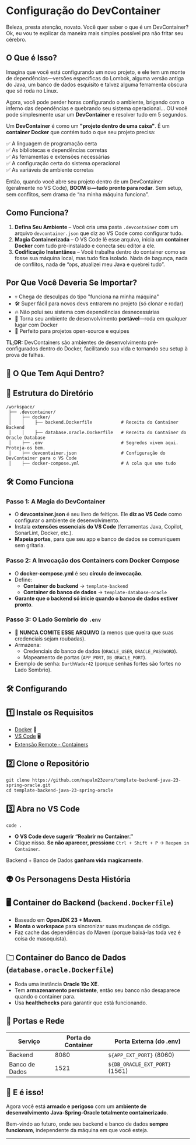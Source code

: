 # Configuração do DevContainer

Beleza, presta atenção, novato. Você quer saber o que é um DevContainer? Ok, eu vou te explicar da maneira mais simples possível pra não fritar seu cérebro.

## **O Que é Isso?**

Imagina que você está configurando um novo projeto, e ele tem um monte de dependências—versões específicas do Lombok, alguma versão antiga do Java, um banco de dados esquisito e talvez alguma ferramenta obscura que só roda no Linux.

Agora, você pode perder horas configurando o ambiente, brigando com o inferno das dependências e quebrando seu sistema operacional... OU você pode simplesmente usar um **DevContainer** e resolver tudo em 5 segundos.

Um **DevContainer** é como um **"projeto dentro de uma caixa"**. É um **container Docker** que contém tudo o que seu projeto precisa:

✅ A linguagem de programação certa  
✅ As bibliotecas e dependências corretas  
✅ As ferramentas e extensões necessárias  
✅ A configuração certa do sistema operacional  
✅ As variáveis de ambiente corretas

Então, quando você abre seu projeto dentro de um DevContainer (geralmente no VS Code), **BOOM 💥—tudo pronto para rodar**. Sem setup, sem conflitos, sem drama de “na minha máquina funciona”.

## Como Funciona?

1. **Defina Seu Ambiente** – Você cria uma pasta `.devcontainer` com um arquivo `devcontainer.json` que diz ao VS Code como configurar tudo.
2. **Magia Containerizada** – O VS Code lê esse arquivo, inicia um **container Docker** com tudo pré-instalado e conecta seu editor a ele.
3. **Codificação Instantânea** – Você trabalha dentro do container como se fosse sua máquina local, mas tudo fica isolado. Nada de bagunça, nada de conflitos, nada de “ops, atualizei meu Java e quebrei tudo”.

## Por Que Você Deveria Se Importar?

- 💀 Chega de desculpas do tipo "funciona na minha máquina"
- 🛠 Super fácil para novos devs entrarem no projeto (só clonar e rodar)
- 🔥 Não polui seu sistema com dependências desnecessárias
- 🚀 Torna seu ambiente de desenvolvimento **portável**—roda em qualquer lugar com Docker
- 🎯 Perfeito para projetos open-source e equipes

**TL;DR:** DevContainers são ambientes de desenvolvimento pré-configurados dentro do Docker, facilitando sua vida e tornando seu setup à prova de falhas.

## **💮 O Que Tem Aqui Dentro?**

## 📁 **Estrutura do Diretório**

```
/workspace/
 ├── .devcontainer/
 │    ├── docker/
 │    │    ├── backend.Dockerfile           # Receita do Container Backend
 │    │    ├── database.oracle.Dockerfile   # Receita do Container do Oracle Database
 │    ├── .env                              # Segredos vivem aqui. Proteja-os bem.
 │    ├── devcontainer.json                 # Configuração do DevContainer para o VS Code
 │    ├── docker-compose.yml                # A cola que une tudo
```

## **🛠️ Como Funciona**

### **Passo 1: A Magia do DevContainer**

- O **devcontainer.json** é seu livro de feitiços. Ele **diz ao VS Code** como configurar o ambiente de desenvolvimento.
- Instala **extensões essenciais do VS Code** (ferramentas Java, Copilot, SonarLint, Docker, etc.).
- **Mapeia portas**, para que seu app e banco de dados se comuniquem sem gritaria.

### **Passo 2: A Invocação dos Containers com Docker Compose**

- O **docker-compose.yml** é seu **círculo de invocação**.
- Define:
    - **Container do backend** → `template-backend`
    - **Container do banco de dados** → `template-database-oracle`
- **Garante que o backend só inicie quando o banco de dados estiver pronto**.

### **Passo 3: O Lado Sombrio do `.env`**

- 🚡 **NUNCA COMITE ESSE ARQUIVO** (a menos que queira que suas credenciais sejam roubadas).
- Armazena:
    - Credenciais do banco de dados (`ORACLE_USER`, `ORACLE_PASSWORD`).
    - Mapeamento de portas (`APP_PORT`, `DB_ORACLE_PORT`).
- Exemplo de senha: `DarthVader42` (porque senhas fortes são fortes no Lado Sombrio).

## **🛠️ Configurando**

## **1️⃣ Instale os Requisitos**

- [Docker](https://www.docker.com/get-started) 🐳
- [VS Code](https://code.visualstudio.com/) 🖥️
- [Extensão Remote - Containers](https://marketplace.visualstudio.com/items?itemName=ms-vscode-remote.remote-containers)

## **2️⃣ Clone o Repositório**

```
git clone https://github.com/napalm23zero/template-backend-java-23-spring-oracle.git
cd template-backend-java-23-spring-oracle
```

## **3️⃣ Abra no VS Code**

```
code .
```

- **O VS Code deve sugerir “Reabrir no Container.”**
- Clique nisso. **Se não aparecer, pressione** `Ctrl + Shift + P` → `Reopen in Container`.

Backend + Banco de Dados **ganham vida magicamente**.

## **👽 Os Personagens Desta História**

## **🖥️ Container do Backend (`backend.Dockerfile`)**

- Baseado em **OpenJDK 23 + Maven**.
- **Monta o workspace** para sincronizar suas mudanças de código.
- Faz cache das dependências do Maven (porque baixá-las toda vez é coisa de masoquista).

## **🗀 Container do Banco de Dados (`database.oracle.Dockerfile`)**

- Roda uma instância **Oracle 19c XE**.
- Tem **armazenamento persistente**, então seu banco não desaparece quando o container para.
- Usa **healthchecks** para garantir que está funcionando.

## **👀 Portas e Rede**

| Serviço        | Porta do Container | Porta Externa (do .env)        |
| -------------- | ------------------ | ------------------------------ |
| Backend        | 8080               | `${APP_EXT_PORT}` (8060)       |
| Banco de Dados | 1521               | `${DB_ORACLE_EXT_PORT}` (1561) |

## **🎉 E é isso!**

Agora você está **armado e perigoso** com um **ambiente de desenvolvimento Java-Spring-Oracle totalmente containerizado**.

Bem-vindo ao futuro, onde seu backend e banco de dados **sempre funcionam**, independente da máquina em que você esteja.

---

<!-- <p style="display: flex; justify-content: space-between;">
  <span>Previously</span>
  <span>Next</span>
</p> -->
